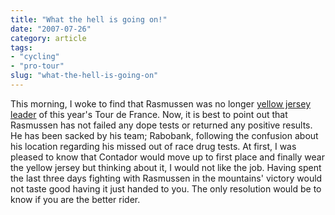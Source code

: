 ```yaml
---
title: "What the hell is going on!"
date: "2007-07-26"
category: article
tags:
- "cycling"
- "pro-tour"
slug: "what-the-hell-is-going-on"
---
```


This morning, I woke to find that Rasmussen was no longer [yellow jersey leader](https://news.bbc.co.uk/sport1/hi/other_sports/cycling/6916698.stm) of this year's Tour de France. Now, it is best to point out that Rasmussen has not failed any dope tests or returned any positive results. He has been sacked by his team; Rabobank, following the confusion about his location regarding his missed out of race drug tests. At first, I was pleased to know that Contador would move up to first place and finally wear the yellow jersey but thinking about it, I would not like the job. Having spent the last three days fighting with Rasmussen in the mountains' victory would not taste good having it just handed to you. The only resolution would be to know if you are the better rider.
